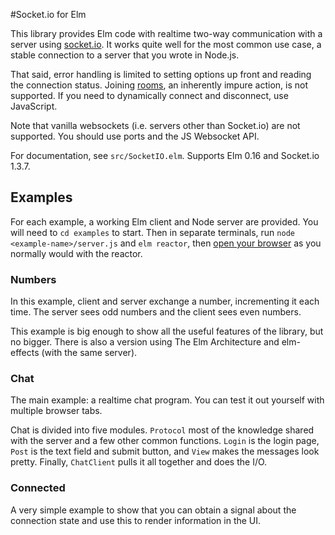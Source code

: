 #Socket.io for Elm

This library provides Elm code with realtime two-way communication with a server using [socket.io](http://socket.io/). It works quite well for the most common use case, a stable connection to a server that you wrote in Node.js.

That said, error handling is limited to setting options up front and reading the connection status. Joining [rooms](http://socket.io/docs/rooms-and-namespaces/), an inherently impure action, is not supported. If you need to dynamically connect and disconnect, use JavaScript.

Note that vanilla websockets (i.e. servers other than Socket.io) are not supported. You should use ports and the JS Websocket API.

For documentation, see `src/SocketIO.elm`. Supports Elm 0.16 and Socket.io 1.3.7.

## Examples
For each example, a working Elm client and Node server are provided. You will need to `cd examples` to start. Then in separate terminals, run `node <example-name>/server.js` and `elm reactor`, then [open your browser](http://localhost:8000) as you normally would with the reactor.

### Numbers
In this example, client and server exchange a number, incrementing it each time. The server sees odd numbers and the client sees even numbers.

This example is big enough to show all the useful features of the library, but no bigger. There is also a version using The Elm Architecture and elm-effects (with the same server).

### Chat
The main example: a realtime chat program. You can test it out yourself with multiple browser tabs.

Chat is divided into five modules. `Protocol` most of the knowledge shared with the server and a few other common functions. `Login` is the login page, `Post` is the text field and submit button, and `View` makes the messages look pretty. Finally, `ChatClient` pulls it all together and does the I/O.

### Connected
A very simple example to show that you can obtain a signal about the connection state and use this to render information in the UI.
